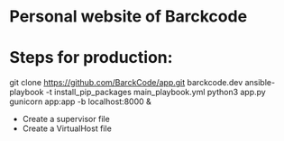 # Personal website of Barckcode

# Steps for production:
git clone https://github.com/BarckCode/app.git barckcode.dev
ansible-playbook -t install_pip_packages main_playbook.yml
python3 app.py
gunicorn app:app -b localhost:8000 &
- Create a supervisor file
- Create a VirtualHost file
